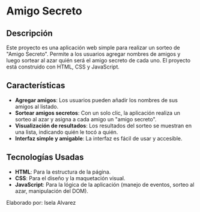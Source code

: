 # Amigo Secreto

## Descripción

Este proyecto es una aplicación web simple para realizar un sorteo de "Amigo Secreto". Permite a los usuarios agregar nombres de amigos y luego sortear al azar quién será el amigo secreto de cada uno. El proyecto está construido con HTML, CSS y JavaScript.

## Características

- **Agregar amigos**: Los usuarios pueden añadir los nombres de sus amigos al listado.
- **Sortear amigos secretos**: Con un solo clic, la aplicación realiza un sorteo al azar y asigna a cada amigo un "amigo secreto".
- **Visualización de resultados**: Los resultados del sorteo se muestran en una lista, indicando quién le tocó a quién.
- **Interfaz simple y amigable**: La interfaz es fácil de usar y accesible.

## Tecnologías Usadas

- **HTML**: Para la estructura de la página.
- **CSS**: Para el diseño y la maquetación visual.
- **JavaScript**: Para la lógica de la aplicación (manejo de eventos, sorteo al azar, manipulación del DOM).

Elaborado por: Isela Alvarez
